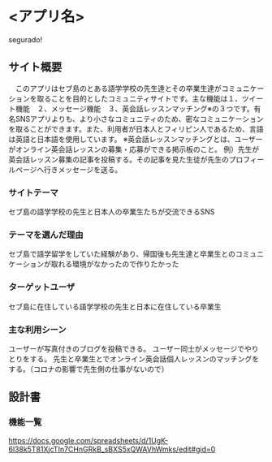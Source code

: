 # <アプリ名>
segurado!
## サイト概要
　このアプリはセブ島のとある語学学校の先生達とその卒業生達がコミュニケーションを取ることを目的としたコミュニティサイトです。主な機能は１、ツイート機能　２、メッセージ機能　３、英会話レッスンマッチング※の３つです。有名SNSアプリよりも、より小さなコミュニティのため、密なコミュニケーションを取ることができます。また、利用者が日本人とフィリピン人であるため、言語は英語と日本語を使用しています。
 ※英会話レッスンマッチングとは、ユーザーがオンライン英会話レッスンの募集・応募ができる掲示板のこと。
 例）先生が英会話レッスン募集の記事を投稿する。その記事を見た生徒が先生のプロフィールページへ行きメッセージを送る。

### サイトテーマ
セブ島の語学学校の先生と日本人の卒業生たちが交流できるSNS

### テーマを選んだ理由
セブ島で語学留学をしていた経験があり、帰国後も先生達と卒業生とのコミュニケーションが取れる環境がなかったので作りたかった

### ターゲットユーザ
セブ島に在住している語学学校の先生と日本に在住している卒業生

### 主な利用シーン
ユーザーが写真付きのブログを投稿できる。
ユーザー同士がメッセージでやりとりをする。
先生と卒業生とでオンライン英会話個人レッスンのマッチングをする。（コロナの影響で先生側の仕事がないので）
## 設計書

### 機能一覧
<https://docs.google.com/spreadsheets/d/1UgK-6l38k5T81XjcTIn7CHnGRkB_sBXS5xQWAVhWmks/edit#gid=0>

